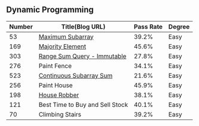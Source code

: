 ## Dynamic Programming
|Number| Title(Blog URL)| Pass Rate| Degree |
|------|----------------|--------|----------|
53|	[Maximum Subarray](http://blog.csdn.net/daigualu/article/details/69936974)|	39.2%|	Easy|
169|	[Majority Element](http://blog.csdn.net/daigualu/article/details/69937729)|	45.6%|	Easy|
303|	[Range Sum Query - Immutable](http://blog.csdn.net/daigualu/article/details/69938986)|	27.8%|	Easy|
276	|Paint Fence |	34.1%|	Easy|
523	|[Continuous Subarray Sum](http://blog.csdn.net/daigualu/article/details/69941770)|	21.6%|	Easy|
256|	Paint House |	45.9%|	Easy|
198|	[House Robber](http://blog.csdn.net/daigualu/article/details/69946684)|	38.1%|	Easy|
121|	Best Time to Buy and Sell Stock|40.1%	|Easy|
70|	Climbing Stairs	|39.2%|	Easy|